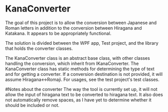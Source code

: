 # KanaConverter
The goal of this project is to allow the conversion between Japanese and Roman 
letters in addition to the conversion between Hiragana and Katakana. It 
appears to be appropriately functional.

The solution is divided between the WPF app, Test project, and the library that
holds the converter classes.

The KanaConverter class is an abstract base class, with other classes handling the
conversion, which inherit from IKanaConverter. The KanaConverter class has static methods 
for determining the type of text and for getting a converter. If a conversion destination
is not provided, it will assume Hiragana<->Romaji. For usages, see the test project's
test classes.

#Notes about the converter
The way the tool is currently set up, it will not allow the input of hiragana 
text to be converted to hiragana text. It also does not automatically remove 
spaces, as I have yet to determine whether it should be included or not.
